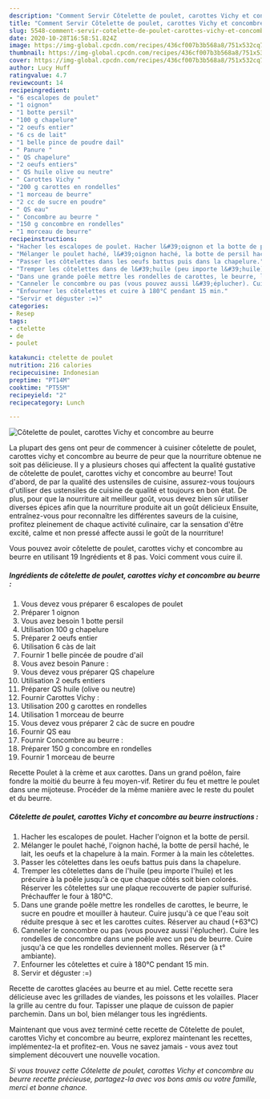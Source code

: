 ```yaml
---
description: "Comment Servir Côtelette de poulet, carottes Vichy et concombre au beurre"
title: "Comment Servir Côtelette de poulet, carottes Vichy et concombre au beurre"
slug: 5548-comment-servir-cotelette-de-poulet-carottes-vichy-et-concombre-au-beurre
date: 2020-10-28T16:58:51.824Z
image: https://img-global.cpcdn.com/recipes/436cf007b3b568a8/751x532cq70/cotelette-de-poulet-carottes-vichy-et-concombre-au-beurre-photo-principale-de-la-recette.jpg
thumbnail: https://img-global.cpcdn.com/recipes/436cf007b3b568a8/751x532cq70/cotelette-de-poulet-carottes-vichy-et-concombre-au-beurre-photo-principale-de-la-recette.jpg
cover: https://img-global.cpcdn.com/recipes/436cf007b3b568a8/751x532cq70/cotelette-de-poulet-carottes-vichy-et-concombre-au-beurre-photo-principale-de-la-recette.jpg
author: Lucy Huff
ratingvalue: 4.7
reviewcount: 14
recipeingredient:
- "6 escalopes de poulet"
- "1 oignon"
- "1 botte persil"
- "100 g chapelure"
- "2 oeufs entier"
- "6 cs de lait"
- "1 belle pince de poudre dail"
- " Panure "
- " QS chapelure"
- "2 oeufs entiers"
- " QS huile olive ou neutre"
- " Carottes Vichy "
- "200 g carottes en rondelles"
- "1 morceau de beurre"
- "2 cc de sucre en poudre"
- " QS eau"
- " Concombre au beurre "
- "150 g concombre en rondelles"
- "1 morceau de beurre"
recipeinstructions:
- "Hacher les escalopes de poulet. Hacher l&#39;oignon et la botte de persil."
- "Mélanger le poulet haché, l&#39;oignon haché, la botte de persil haché, le lait, les oeufs et la chapelure à la main. Former à la main les côtelettes."
- "Passer les côtelettes dans les oeufs battus puis dans la chapelure."
- "Tremper les côtelettes dans de l&#39;huile (peu importe l&#39;huile) et les précuire à la poêle jusqu&#39;à ce que chaque côtés soit bien colorés. Réserver les côtelettes sur une plaque recouverte de papier sulfurisé. Préchauffer le four à 180°C."
- "Dans une grande poêle mettre les rondelles de carottes, le beurre, le sucre en poudre et mouiller à hauteur. Cuire jusqu&#39;à ce que l&#39;eau soit réduite presque à sec et les carottes cuites. Réserver au chaud (+63°C)"
- "Canneler le concombre ou pas (vous pouvez aussi l&#39;éplucher). Cuire les rondelles de concombre dans une poêle avec un peu de beurre. Cuire jusqu&#39;à ce que les rondelles deviennent molles. Réserver (à t° ambiante)."
- "Enfourner les côtelettes et cuire à 180°C pendant 15 min."
- "Servir et déguster :=)"
categories:
- Resep
tags:
- ctelette
- de
- poulet

katakunci: ctelette de poulet 
nutrition: 216 calories
recipecuisine: Indonesian
preptime: "PT14M"
cooktime: "PT55M"
recipeyield: "2"
recipecategory: Lunch

---
```



![Côtelette de poulet, carottes Vichy et concombre au beurre](https://img-global.cpcdn.com/recipes/436cf007b3b568a8/751x532cq70/cotelette-de-poulet-carottes-vichy-et-concombre-au-beurre-photo-principale-de-la-recette.jpg)

La plupart des gens ont peur de commencer à cuisiner côtelette de poulet, carottes vichy et concombre au beurre de peur que la nourriture obtenue ne soit pas délicieuse. Il y a plusieurs choses qui affectent la qualité gustative de côtelette de poulet, carottes vichy et concombre au beurre! Tout d'abord, de par la qualité des ustensiles de cuisine, assurez-vous toujours d'utiliser des ustensiles de cuisine de qualité et toujours en bon état. De plus, pour que la nourriture ait meilleur goût, vous devez bien sûr utiliser diverses épices afin que la nourriture produite ait un goût délicieux Ensuite, entraînez-vous pour reconnaître les différentes saveurs de la cuisine, profitez pleinement de chaque activité culinaire, car la sensation d'être excité, calme et non pressé affecte aussi le goût de la nourriture!

<!--inarticleads1-->

Vous pouvez avoir côtelette de poulet, carottes vichy et concombre au beurre en utilisant 19 Ingrédients et 8 pas. Voici comment vous cuire il.

##### Ingrédients de côtelette de poulet, carottes vichy et concombre au beurre :

1. Vous devez vous préparer 6 escalopes de poulet
1. Préparer 1 oignon
1. Vous avez besoin 1 botte persil
1. Utilisation 100 g chapelure
1. Préparer 2 oeufs entier
1. Utilisation 6 càs de lait
1. Fournir 1 belle pincée de poudre d&#39;ail
1. Vous avez besoin  Panure :
1. Vous devez vous préparer  QS chapelure
1. Utilisation 2 oeufs entiers
1. Préparer  QS huile (olive ou neutre)
1. Fournir  Carottes Vichy :
1. Utilisation 200 g carottes en rondelles
1. Utilisation 1 morceau de beurre
1. Vous devez vous préparer 2 càc de sucre en poudre
1. Fournir  QS eau
1. Fournir  Concombre au beurre :
1. Préparer 150 g concombre en rondelles
1. Fournir 1 morceau de beurre


Recette Poulet à la crème et aux carottes. Dans un grand poêlon, faire fondre la moitié du beurre à feu moyen-vif. Retirer du feu et mettre le poulet dans une mijoteuse. Procéder de la même manière avec le reste du poulet et du beurre. 

<!--inarticleads2-->

##### Côtelette de poulet, carottes Vichy et concombre au beurre instructions :

1. Hacher les escalopes de poulet. Hacher l&#39;oignon et la botte de persil.
1. Mélanger le poulet haché, l&#39;oignon haché, la botte de persil haché, le lait, les oeufs et la chapelure à la main. Former à la main les côtelettes.
1. Passer les côtelettes dans les oeufs battus puis dans la chapelure.
1. Tremper les côtelettes dans de l&#39;huile (peu importe l&#39;huile) et les précuire à la poêle jusqu&#39;à ce que chaque côtés soit bien colorés. Réserver les côtelettes sur une plaque recouverte de papier sulfurisé. Préchauffer le four à 180°C.
1. Dans une grande poêle mettre les rondelles de carottes, le beurre, le sucre en poudre et mouiller à hauteur. Cuire jusqu&#39;à ce que l&#39;eau soit réduite presque à sec et les carottes cuites. Réserver au chaud (+63°C)
1. Canneler le concombre ou pas (vous pouvez aussi l&#39;éplucher). Cuire les rondelles de concombre dans une poêle avec un peu de beurre. Cuire jusqu&#39;à ce que les rondelles deviennent molles. Réserver (à t° ambiante).
1. Enfourner les côtelettes et cuire à 180°C pendant 15 min.
1. Servir et déguster :=)


Recette de carottes glacées au beurre et au miel. Cette recette sera délicieuse avec les grillades de viandes, les poissons et les volailles. Placer la grille au centre du four. Tapisser une plaque de cuisson de papier parchemin. Dans un bol, bien mélanger tous les ingrédients. 

<!--inarticleads1-->

<p>
Maintenant que vous avez terminé cette recette de Côtelette de poulet, carottes Vichy et concombre au beurre, explorez maintenant les recettes, implémentez-la et profitez-en. Vous ne savez jamais - vous avez tout simplement découvert une nouvelle vocation.
</p>

<p>
<i>Si vous trouvez cette Côtelette de poulet, carottes Vichy et concombre au beurre recette précieuse, partagez-la avec vos bons amis ou votre famille, merci et bonne chance.</i>
</p>
